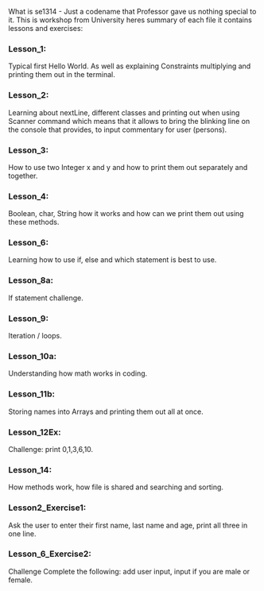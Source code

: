 What is se1314 - Just a codename that Professor gave us nothing special to it.
This is workshop from University heres summary of each file it contains lessons and exercises:

### Lesson_1:

Typical first Hello World. As well as explaining Constraints multiplying and printing them out in the terminal.

### Lesson_2:

Learning about nextLine, different classes and printing out when using Scanner command which means that it allows to bring the blinking line on the console that provides, to input commentary for user (persons).

### Lesson_3:

How to use two Integer x and y and how to print them out separately and together.

### Lesson_4:

Boolean, char, String how it works and how can we print them out using these methods.

### Lesson_6:

Learning how to use if, else and which statement is best to use.

### Lesson_8a:

If statement challenge.

### Lesson_9:

Iteration / loops.

### Lesson_10a:

Understanding how math works in coding.

### Lesson_11b:

Storing names into Arrays and printing them out all at once.

### Lesson_12Ex:

Challenge: print 0,1,3,6,10.

### Lesson_14:

How methods work, how file is shared and searching and sorting.

### Lesson2_Exercise1:

Ask the user to enter their first name, last name and age, print all three in one line.

### Lesson_6_Exercise2:

Challenge Complete the following: add user input, input if you are male or female.